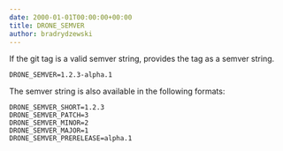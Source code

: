 ```yaml
---
date: 2000-01-01T00:00:00+00:00
title: DRONE_SEMVER
author: bradrydzewski
---
```


If the git tag is a valid semver string, provides the tag as a semver string.

```
DRONE_SEMVER=1.2.3-alpha.1
```

The semver string is also available in the following formats:

```
DRONE_SEMVER_SHORT=1.2.3
DRONE_SEMVER_PATCH=3
DRONE_SEMVER_MINOR=2
DRONE_SEMVER_MAJOR=1
DRONE_SEMVER_PRERELEASE=alpha.1
```
